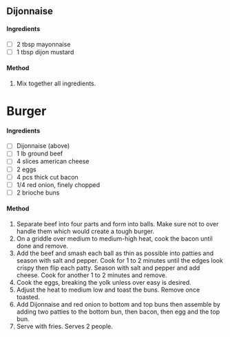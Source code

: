 <!-- TAG: accoutrements -->
<!-- TAG: sauce -->
<!-- TAG: condiment -->

## Dijonnaise

#### Ingredients

- [ ] 2 tbsp mayonnaise
- [ ] 1 tbsp dijon mustard

#### Method

1. Mix together all ingredients.

<!-- TAG: lunch -->
<!-- TAG: dinner -->
<!-- TAG: sandwich -->
<!-- TAG: burger -->
<!-- TAG: meat -->
<!-- TAG: beef -->

# Burger

#### Ingredients

- [ ] Dijonnaise (above)
- [ ] 1 lb ground beef
- [ ] 4 slices american cheese
- [ ] 2 eggs
- [ ] 4 pcs thick cut bacon
- [ ] 1/4 red onion, finely chopped
- [ ] 2 brioche buns

#### Method

1. Separate beef into four parts and form into balls. Make sure not to over handle them which would create a tough burger.
2. On a griddle over medium to medium-high heat, cook the bacon until done and remove.
3. Add the beef and smash each ball as thin as possible into patties and season with salt and pepper. Cook for 1 to 2 minutes until the edges look crispy then flip each patty. Season with salt and pepper and add cheese. Cook for another 1 to 2 minutes and remove.
4. Cook the eggs, breaking the yolk unless over easy is desired.
5. Adjust the heat to medium low and toast the buns. Remove once toasted.
6. Add Dijonnaise and red onion to bottom and top buns then assemble by adding two patties to the bottom bun, then bacon, then egg and the top bun.
7. Serve with fries. Serves 2 people.
